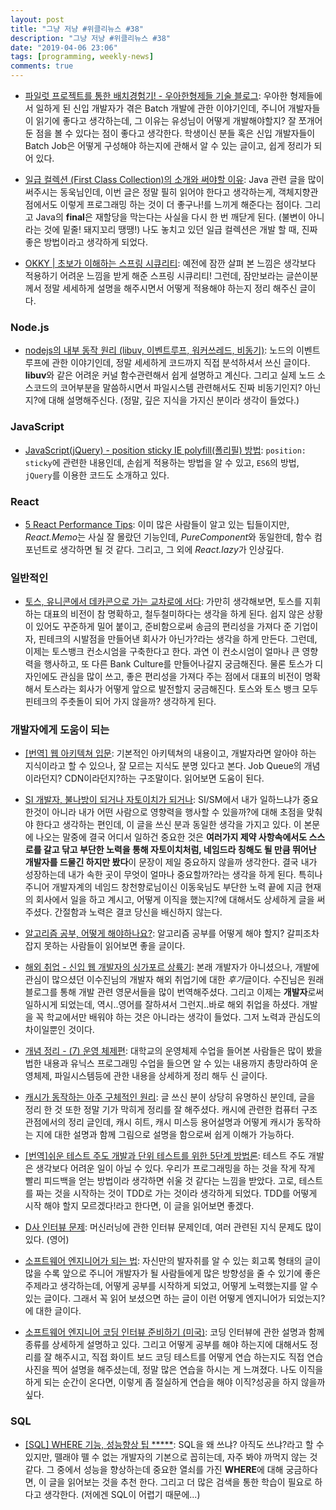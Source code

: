 ```yaml
---
layout: post
title: "그냥 저냥 #위클리뉴스 #38"
description: "그냥 저냥 #위클리뉴스 #38"
date: "2019-04-06 23:06"
tags: [programming, weekly-news]
comments: true
---
```


* [파일럿 프로젝트를 통한 배치경험기! - 우아한형제들 기술 블로그](http://woowabros.github.io/experience/2019/03/31/pilot-batch.html): 우아한 형제들에서 일하게 된 신입 개발자가 겪은 Batch 개발에 관한 이야기인데, 주니어 개발자들이 읽기에 좋다고 생각하는데, 그 이유는 유성님이 어떻게 개발해야할지? 잘 쪼개어둔 점을 볼 수 있다는 점이 좋다고 생각한다. 학생이신 분들 혹은 신입 개발자들이 Batch Job은 어떻게 구성해야 하는지에 관해서 알 수 있는 글이고, 쉽게 정리가 되어 있다. 

* [일급 컬렉션 (First Class Collection)의 소개와 써야할 이유](https://jojoldu.tistory.com/412): Java 관련 글을 많이 써주시는 동욱님인데, 이번 글은 정말 필히 읽어야 한다고 생각하는게, 객체지향관점에서도 이렇게 프로그래밍 하는 것이 더 좋구나!를 느끼게 해준다는 점이다. 그리고 Java의 **final**은 재할당을 막는다는 사실을 다시 한 번 깨닫게 된다. (불변이 아니라는 것에 밑줄! 돼지꼬리 땡땡!) 나도 놓치고 있던 일급 컬렉션은 개발 할 때, 진짜 좋은 방법이라고 생각하게 되었다. 

* [OKKY | 초보가 이해하는 스프링 시큐리티](https://okky.kr/article/382738): 예전에 잠깐 살펴 본 느낌은 생각보다 적용하기 어려운 느낌을 받게 해준 스프링 시큐리티! 그런데, 잠만보라는 글쓴이분께서 정말 세세하게 설명을 해주시면서 어떻게 적용해야 하는지 정리 해주신 글이다. 


### Node.js

* [nodejs의 내부 동작 원리 (libuv, 이벤트루프, 워커쓰레드, 비동기)](https://sjh836.tistory.com/149): 노드의 이벤트 루프에 관한 이야기인데, 정말 세세하게 코드까지 직접 분석하셔서 쓰신 글이다. **libuv**와 같은 어려운 커널 함수관련해서 쉽게 설명하고 계신다. 그리고 실제 노드 소스코드의 코어부분을 말씀하시면서 파일시스템 관련해서도 진짜 비동기인지? 아닌지?에 대해 설명해주신다. (정말, 깊은 지식을 가지신 분이라 생각이 들었다.)

### JavaScript

* [JavaScript(jQuery) - position sticky IE polyfill(폴리필) 방법](https://moonformeli.tistory.com/24): `position: sticky`에 관련한 내용인데, 손쉽게 적용하는 방법을 알 수 있고, `ES6`의 방법, `jQuery`를 이용한 코드도 소개하고 있다. 

### React

* [5 React Performance Tips](https://medium.com/@wesharehoodies/5-react-performance-tips-f6e65295fba5): 이미 많은 사람들이 알고 있는 팁들이지만, *React.Memo*는 사실 잘 몰랐던 기능인데, *PureComponent*와 동일한데, 함수 컴포넌트로 생각하면 될 것 같다. 그리고, 그 외에 *React.lazy*가 인상깊다. 

### 일반적인

* [토스, 유니콘에서 데카콘으로 가는 교차로에 서다](https://platum.kr/archives/118740): 가만히 생각해보면, 토스를 지휘하는 대표의 비전이 참 명확하고, 철두철미하다는 생각을 하게 된다. 쉽지 않은 상황이 있어도 꾸준하게 밀어 붙이고, 준비함으로써 송금의 편리성을 가져다 준 기업이자, 핀테크의 시발점을 만들어낸 회사가 아닌가?라는 생각을 하게 만든다. 그런데, 이제는 토스뱅크 컨소시엄을 구축한다고 한다. 과연 이 컨소시엄이 얼마나 큰 영향력을 행사하고, 또 다른 Bank Culture를 만들어나갈지 궁금해진다. 물론 토스가 디자인에도 관심을 많이 쓰고, 좋은 편리성을 가져다 주는 점에서 대표의 비전이 명확해서 토스라는 회사가 어떻게 앞으로 발전할지 궁금해진다. 토스와 토스 뱅크 모두 핀테크의 주춧돌이 되어 가지 않을까? 생각하게 된다. 

### 개발자에게 도움이 되는

* [[번역] 웹 아키텍쳐 입문](https://blog.rhostem.com/posts/2018-07-22-web-architecture-101): 기본적인 아키텍쳐의 내용이고, 개발자라면 알아야 하는 지식이라고 할 수 있으나, 잘 모르는 지식도 분명 있다고 본다. Job Queue의 개념이라던지? CDN이라던지?하는 구조말이다. 읽어보면 도움이 된다. 

* [SI 개발자, 불나방이 되거나 자토이치가 되거나](http://blog.hwang.gg/20190327/?fbclid=IwAR3D5pT96m1Bk4GEDJvUCpgaAT0moSM-eDoN361iEz8GKGMQRdB6hKzLEJM): SI/SM에서 내가 일하느냐가 중요한것이 아니라 내가 어떤 사람으로 영향력을 행사할 수 있을까?에 대해 초점을 맞춰야 한다고 생각하는 편인데, 이 글을 쓰신 분과 동일한 생각을 가지고 있다. 이 본문에 나오는 말중에 결국 어디서 일하건 중요한 것은 **여러가지 제약 사항속에서도 스스로를 갈고 닦고 부단한 노력을 통해 자토이치처럼, 네임드라 칭해도 될 만큼 뛰어난 개발자를 드물긴 하지만 봤다**이 문장이 제일 중요하지 않을까 생각한다. 결국 내가 성장하는데 내가 속한 곳이 무엇이 얼마나 중요할까?라는 생각을 하게 된다. 특히나 주니어 개발자계의 네임드 창천향로님이신 이동욱님도 부단한 노력 끝에 지금 현재의 회사에서 일을 하고 계시고, 어떻게 이직을 했는지?에 대해서도 상세하게 글을 써주셨다. 간절함과 노력은 결코 당신을 배신하지 않는다.  

* [알고리즘 공부, 어떻게 해야하나요?](https://baactree.tistory.com/52): 알고리즘 공부를 어떻게 해야 할지? 갈피조차 잡지 못하는 사람들이 읽어보면 좋을 글이다. 

* [해외 취업 - 신입 웹 개발자의 싱가포르 상륙기](https://sujinlee.me/how-i-landed-my-dream-job-in-sg/): 본래 개발자가 아니셨으나, 개발에 관심이 많으셨던 이수진님의 개발자 해외 취업기에 대한 *후기*글이다. 수진님은 원래 블로그를 통해 개발 관련 영문서들을 많이 번역해주셨다. 그리고 이제는 **개발자**로써 일하시게 되었는데, 역시..영어를 잘하셔서 그런지..바로 해외 취업을 하셨다. 개발을 꼭 학교에서만 배워야 하는 것은 아니라는 생각이 들었다. 그저 노력과 관심도의 차이일뿐인 것이다.

* [개념 정리 - (7) 운영 체제편](https://brunch.co.kr/@toughrogrammer/15): 대학교의 운영체제 수업을 들어본 사람들은 많이 봤을법한 내용과 유닉스 프로그래밍 수업을 들으면 알 수 있는 내용까지 총망라하여 운영체제, 파일시스템등에 관한 내용을 상세하게 정리 해두 신 글이다.

* [캐시가 동작하는 아주 구체적인 원리](https://parksb.github.io/article/29.html): 글 쓰신 분이 상당히 유명하신 분인데, 글을 정리 한 것 또한 정말 기가 막히게 정리를 잘 해주셨다. 캐시에 관련한 컴퓨터 구조 관점에서의 정리 글인데, 캐시 히트, 캐시 미스등 용어설명과 어떻게 캐시가 동작하는 지에 대한 설명과 함께 그림으로 설명을 함으로써 쉽게 이해가 가능하다. 

* [[번역]쉬운 테스트 주도 개발과 단위 테스트를 위한 5단계 방법론](https://medium.com/@cmygray/%EB%B2%88%EC%97%AD-%EC%89%AC%EC%9A%B4-%ED%85%8C%EC%8A%A4%ED%8A%B8-%EC%A3%BC%EB%8F%84-%EA%B0%9C%EB%B0%9C%EA%B3%BC-%EB%8B%A8%EC%9C%84-%ED%85%8C%EC%8A%A4%ED%8A%B8%EB%A5%BC-%EC%9C%84%ED%95%9C-5%EB%8B%A8%EA%B3%84-%EB%B0%A9%EB%B2%95%EB%A1%A0-b82fea6c8d90?source=linkShare-18076cc6cf32-1554427405&_branch_match_id=571657021453692501): 테스트 주도 개발은 생각보다 어려운 일이 아닐 수 있다. 우리가 프로그래밍을 하는 것을 작게 작게 빨리 피드백을 얻는 방법이라 생각하면 쉬울 것 같다는 느낌을 받았다. 고로, 테스트를 짜는 것을 시작하는 것이 TDD로 가는 것이라 생각하게 되었다. TDD를 어떻게 시작 해야 할지 모르겠다!라고 한다면, 이 글을 읽어보면 좋겠다.  

* [D사 인터뷰 문제](https://docs.google.com/document/d/10bJK8S4T7sBIP-pzdQm9xRpW0HcLsrh6D047pE_kFE8/edit?fbclid=IwAR1Hs3JcBfMjgMJBoSVsi8t0nD8MRjh5CIOKPtdkjKuUhDMyK9cXnMbCtUs): 머신러닝에 관한 인터뷰 문제인데, 여러 관련된 지식 문제도 많이 있다. (영어)

* [소프트웨어 엔지니어가 되는 법](https://imasoftwareengineer.tistory.com/2): 자신만의 발자취를 알 수 있는 회고록 형태의 글이 많을 수록 앞으로 주니어 개발자가 될 사람들에게 많은 방향성을 줄 수 있기에 좋은 주제라고 생각하는데, 어떻게 공부를 시작하게 되었고, 어떻게 노력했는지를 알 수 있는 글이다. 그래서 꼭 읽어 보셨으면 하는 글이 이런 어떻게 엔지니어가 되었는지?에 대한 글이다.

* [소프트웨어 엔지니어 코딩 인터뷰 준비하기 (미국)](https://imasoftwareengineer.tistory.com/66?category=768151): 코딩 인터뷰에 관한 설명과 함께 종류를 상세하게 설명하고 있다. 그리고 어떻게 공부를 해야 하는지에 대해서도 정리를 잘 해주시고, 직접 화이트 보드 코딩 테스트를 어떻게 연습 하는지도 직접 연습사진을 찍어 설명을 해주셨는데, 정말 많은 연습을 하시는 게 느껴졌다. 나도 이직을 하게 되는 순간이 온다면, 이렇게 좀 절실하게 연습을 해야 이직?성공을 하지 않을까 싶다. 

### SQL

* [[SQL] WHERE 기능, 성능향상 팁 *****](https://link2me.tistory.com/544): SQL을 왜 쓰냐? 아직도 쓰냐?라고 할 수 있지만, 뗄래야 뗄 수 없는 개발자의 기본으로 꼽히는데, 자주 봐야 까먹지 않는 것 같다. 그 중에서 성능을 향상하는데 중요한 열쇠를 가진 **WHERE**에 대해 궁금하다면, 이 글을 읽어보는 것을 추천 한다. 그리고 더 많은 검색을 통한 학습이 필요로 하다고 생각한다. (저에겐 SQL이 어렵기 때문에...)
